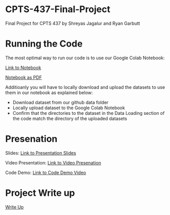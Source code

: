 # CPTS-437-Final-Project
Final Project for CPTS 437 by Shreyas Jagalur and Ryan Garbutt

# Running the Code

The most optimal way to run our code is to use our Google Colab Notebook:

[Link to Notebook](https://colab.research.google.com/drive/1r6hipsFX7nVPg-Jr6jr0iaPY4s-f87kF?usp=sharing)

[Notebook as PDF](https://github.com/ShreyasJagalur/CPTS-437-Final-Project/blob/main/Code_Visualization.pdf)

Additioanly you will have to locally download and upload the datasets to use them in our notebook as explained below:

- Download dataset from our github data folder
- Locally upload dataset to the Google Colab Notebook
- Confirm that the directories to the dataset in the Data Loading section of the code match the directory of the uploaded datasets


# Presenation

Slides: [Link to Presentation Slides](https://docs.google.com/presentation/d/1AL71D3YPyEf6AAx4M9NIX5EMR1cG-_3GAFCwLQgz1pA/edit#slide=id.g2a34746bfb0_0_1177)

Video Presentation: [Link to Video Presenation]()

Code Demo: [Link to Code Demo Video]()


# Project Write up

[Write Up](https://github.com/ShreyasJagalur/CPTS-437-Final-Project/blob/main/Project_Write_Up.pdf)



